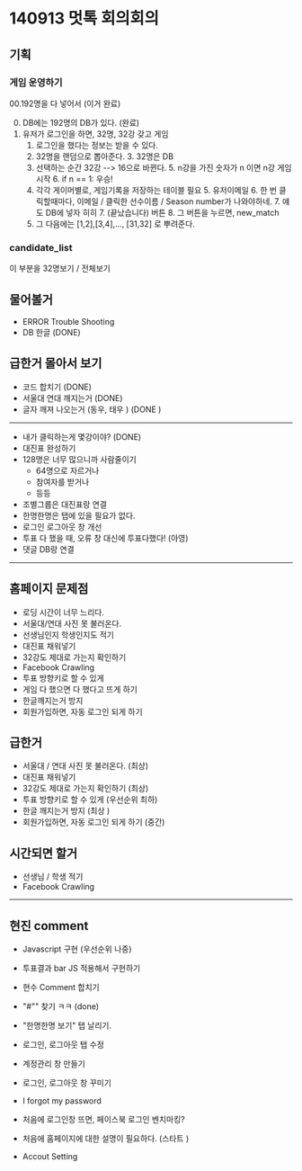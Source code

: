 # 140913 멋톡 회의회의 



## 기획 

### 게임 운영하기

00.192명을 다 넣어서 (이거 완료)

0. DB에는 192명의 DB가 있다. (완료)
1. 유저가 로그인을 하면, 32명, 32강 갖고 게임
	1.  로그인을 했다는 정보는 받을 수 있다. 
	2.  32명을 랜덤으로 뽑아준다. 
		3. 32명은 DB
	4. 선택하는 순간 32강 --> 16으로 바뀐다. 
		5. n강을 가진 숫자가 n 이면 n강 게임 시작 
		6. if n == 1: 우승! 
	4.  각각 게이머별로, 게임기록을 저장하는 테이블 필요 
		5. 유저이메일 
		6. 한 번 클릭할때마다, 이메일 / 클릭한 선수이름 / Season number가 나와야하네. 
		7. 얘도 DB에 넣자 히히 
		7. (끝났습니다) 버튼 
		8. 그 버튼을 누르면, new_match 
	5. 그 다음에는 [1,2],[3,4],..., [31,32] 로 뿌려준다.   


### candidate_list 

이 부분을 32명보기 / 전체보기 


## 물어볼거 

* ERROR Trouble Shooting 
* DB 한글 (DONE)




## 급한거 몰아서 보기 

* 코드 합치기 (DONE)
* 서울대 연대 깨지는거 (DONE)
* 글자 깨져 나오는거 (동우, 태우 ) (DONE )

<hr> 

* 내가 클릭하는게 몇강이야? (DONE)
* 대진표 완성하기 
* 128명은 너무 많으니까 사람줄이기 
	* 64명으로 자르거나 
	* 참여자를 받거나 
	* 등등 
* 조별그룹은 대진표랑 연결 
* 한명한명은 탭에 있을 필요가 없다. 
* 로그인 로그아웃 창 개선 
* 투표 다 했을 때, 오류 창 대신에 투표다했다! (아영)
* 댓글 DB랑 연결 

<hr> 
 

## 홈페이지 문제점 

* 로딩 시간이 너무 느리다. 
* 서울대/연대 사진 못 불러온다. 
* 선생님인지 학생인지도 적기 
* 대진표 채워넣기 
* 32강도 제대로 가는지 확인하기 
* Facebook Crawling 
* 투표 방향키로 할 수 있게 
* 게임 다 했으면 다 했다고 뜨게 하기 
* 한글깨지는거 방지 
* 회원가입하면, 자동 로그인 되게 하기 


## 급한거 

* 서울대 / 연대 사진 못 불러온다. (최상)
* 대진표 채워넣기 
* 32강도 제대로 가는지 확인하기 (최상)
* 투표 방향키로 할 수 있게  (우선순위 최하)
* 한글 깨지는거 방지 (최상 )
* 회원가입하면, 자동 로그인 되게 하기 (중간)



## 시간되면 할거 

* 선생님 / 학생 적기 
* Facebook Crawling 


<hr> 

## 현진 comment 

* Javascript 구현 (우선순위 나중)
* 투표결과 bar JS 적용해서 구현하기 
* 현수 Comment 합치기 
* "#"" 찾기 ㅋㅋ (done)
* "한명한명 보기" 탭 날리기. 
* 로그인, 로그아웃 탭 수정 
* 계정관리 창 만들기  
* 로그인, 로그아웃 창 꾸미기 
* I forgot my password 



* 처음에 로그인창 뜨면, 페이스북 로그인 벤치마킹? 
* 처음에 홈페이지에 대한 설명이 필요하다. (스타트 ) 
* Accout Setting 


